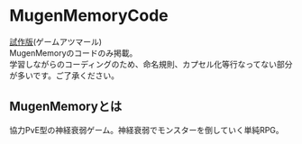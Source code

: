 # MugenMemoryCode 
[試作版](https://is.gd/AwNlll)(ゲームアツマール)<br>
MugenMemoryのコードのみ掲載。<br>
学習しながらのコーディングのため、命名規則、カプセル化等行なってない部分が多いです。ご了承ください。

## MugenMemoryとは
協力PvE型の神経衰弱ゲーム。神経衰弱でモンスターを倒していく単純RPG。
